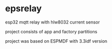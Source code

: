 # epsrelay

esp32 mqtt relay with hlw8032 current sensor

project consists of app and factory partitions

project was based on ESPMDF with 3.3idf version